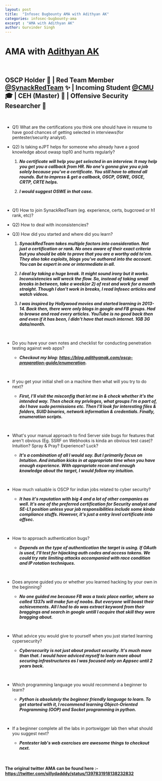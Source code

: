 ```yaml
---
layout: post
title:  "Infosec Bugbounty AMA with Adithyan AK"
categories: infosec-bugbounty-ama
excerpt : "AMA with Adithyan AK"
author: Gurvinder Singh
---
```


# AMA with [Adithyan AK](https://twitter.com/akoffsec)

<br>

## OSCP Holder 🔏 | Red Team Member [@SynackRedTeam](https://twitter.com/SynackRedTeam) ✨ | Incoming Student [@CMU](https://www.cmu.edu/) 🎓 | CEH (Master) 📜 | Offensive Security Researcher 👦

<br>

 - Q1) What are the certifications you think one should have in resume to have good chances of  getting selected in interviews(for pentester/security analyst).

 - Q2) Is taking eJPT helps for someone who already have a good knowledge about owasp top10 and hunts regularly?

   1. ***No certificate will help you get selected in an interview. It may help you get you a callback from HR. No one's gonna give you a job solely because you've a certificate. You still have to attend all rounds. But to impress & get a callback, OSCP, OSWE, OSCE, CRTP, CRTE helps.***

   2. ***I would suggest OSWE in that case.***

<br>

 - Q1) How to join SynackRedTeam (eg. experience, certs, bugcrowd or h1 rank, etc)?

 - Q2) How to deal with inconsistencies?

 - Q3) How did you started and where did you learn?

   1. ***SynackRedTeam takes multiple factors into consideration. Not just a certification or rank. No ones aware of their exact criteria but you should be able to prove that you are a worthy add to'em. They also take exploits, blogs you've authored into the account. You can be expert in one or intermediate in all.***

   2. ***I deal by taking a huge break. It might sound irony but it works. Inconsistencies will wreck the flow. So, instead of taking small breaks in between, take a week(or 2) of rest and work for a month straight. Though I don't work in breaks, I read Infosec articles and watch videos.***

   3. ***I was inspired by Hollywood movies and started learning in 2013-14. Back then, there were only blogs in google and FB groups. Had to browse and read every articles. YouTube is no good back then and even if it has been, I didn't have that much internet. 1GB 3G data/month.***

<br>

 - Do you have your own notes and checklist for conducting penetration testing against web apps?

   - ***Checkout my blog: <https://blog.adithyanak.com/oscp-preparation-guide/enumeration>.***

<br>

 - If you get your initial shell on a machine then what will you try to do next?

   - ***First, I'll visit the misconfig that let me in & check whether it's the intended way. Then check my privleges, what groups I'm a part of, do I have sudo permissions etc. Then I'll look for interesting files & folders, SUID binaries, network information & credentials. Finally, enumeration scripts.***

<br>

 - What's your manual approach to find Server side bugs for features that aren't obvious (Eg. SSRF on Webhooks is kinda an obvious test case)? Intuition? Spray & Pray? Experience? Luck?

   - ***It's a combination of all I would say. But I primarily focus on Intuition. And intuition kicks in at appropriate time when you have enough experience. With appropriate recon and enough knowledge about the target, I would follow my intuition.***

<br>

 - How much valuable is OSCP for indian jobs related to cyber security?

   - ***It has it's reputation with big 4 and a lot of other companies as well. It's one of the preferred certification for Security analyst and SE-L1 position unless your job responsibilities include some kinda compliance stuffs. However, it's just a entry level certificate into offsec.***

<br>

 - How to approach authentication bugs?

   - ***Depends on the type of authentication the target is using. If OAuth is used, I'll test for hijacking auth codes and access tokens. We could try rate limiting attacks accompanied with race condition and IP rotation techniques.***

<br>

 - Does anyone guided you or whether you learned hacking by your own in the beginning?

   - ***No one guided me because FB was a toxic place earlier, where so called 1337s will make fun of noobs. But everyone will boast their achievements. All I had to do was extract keyword from their braggings and search in google untill I acquire that skill they were bragging about.***

<br>

 - What advice you would give to yourself when you just started learning cypersecurity?

   - ***Cybersecurity is not just about product security. It's much more than that. I would have adviced myself to learn more about securing infrastructures as I was focused only on Appsec until 2 years back.***

<br>

 - Which programming language you would recommend a beginner to learn?

   - ***Python is absolutely the beginner friendly language to learn. To get started with it, I recommend learning Object-Oriented Programming (OOP) and Socket programming in python.***

<br>

 - If a beginner complete all the labs in portswigger lab then what should you suggest next?

   - ***Pentester lab's web exercises are awesome things to checkout next.***

<br>

#### The original twitter AMA can be found here :- <https://twitter.com/sillydadddy/status/1397831918138232832>
